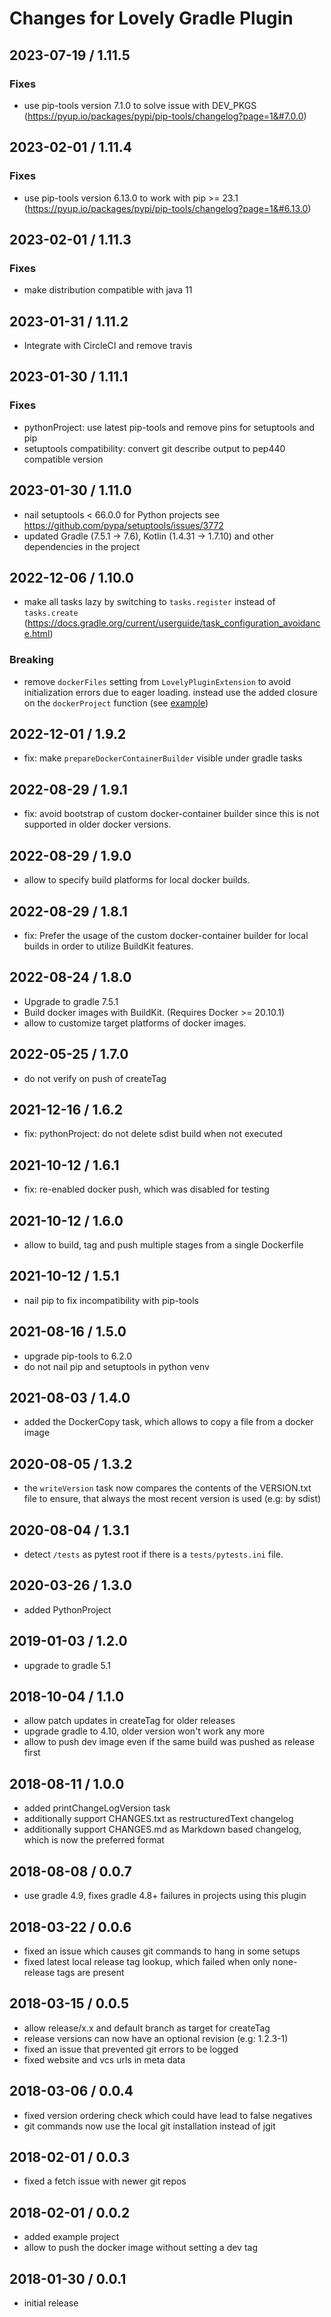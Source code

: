 # Changes for Lovely Gradle Plugin

## 2023-07-19 / 1.11.5

### Fixes

- use pip-tools version 7.1.0 to solve issue with DEV_PKGS
  (https://pyup.io/packages/pypi/pip-tools/changelog?page=1&#7.0.0)

## 2023-02-01 / 1.11.4

### Fixes

- use pip-tools version 6.13.0 to work with pip >= 23.1
  (https://pyup.io/packages/pypi/pip-tools/changelog?page=1&#6.13.0)

## 2023-02-01 / 1.11.3

### Fixes

- make distribution compatible with java 11

## 2023-01-31 / 1.11.2

- Integrate with CircleCI and remove travis

## 2023-01-30 / 1.11.1

### Fixes

- pythonProject: use latest pip-tools and remove pins for setuptools and pip
- setuptools compatibility: convert git describe output to pep440 compatible version

## 2023-01-30 / 1.11.0

- nail setuptools < 66.0.0 for Python projects see https://github.com/pypa/setuptools/issues/3772
- updated Gradle (7.5.1 -> 7.6), Kotlin (1.4.31 -> 1.7.10) and other dependencies in the project

## 2022-12-06 / 1.10.0

- make all tasks lazy by switching to `tasks.register` instead of `tasks.create` (https://docs.gradle.org/current/userguide/task_configuration_avoidance.html)

### Breaking

- remove `dockerFiles` setting from `LovelyPluginExtension` to avoid initialization errors due to eager loading. instead use the added closure on the `dockerProject` function (see [example](https://github.com/lovelysystems/lovely-gradle-plugin/blob/master/example/build.gradle.kts))

## 2022-12-01 / 1.9.2

- fix: make `prepareDockerContainerBuilder` visible under gradle tasks

## 2022-08-29 / 1.9.1

- fix: avoid bootstrap of custom docker-container builder since this is not supported in
  older docker versions.

## 2022-08-29 / 1.9.0

- allow to specify build platforms for local docker builds.

## 2022-08-29 / 1.8.1

- fix: Prefer the usage of the custom docker-container builder for local builds
  in order to utilize BuildKit features.

## 2022-08-24 / 1.8.0

- Upgrade to gradle 7.5.1
- Build docker images with BuildKit. (Requires Docker >= 20.10.1)
- allow to customize target platforms of docker images.

## 2022-05-25 / 1.7.0

- do not verify on push of createTag

## 2021-12-16 / 1.6.2

- fix: pythonProject: do not delete sdist build when not executed

## 2021-10-12 / 1.6.1

- fix: re-enabled docker push, which was disabled for testing

## 2021-10-12 / 1.6.0

- allow to build, tag and push multiple stages from a single Dockerfile

## 2021-10-12 / 1.5.1

- nail pip to fix incompatibility with pip-tools

## 2021-08-16 / 1.5.0

- upgrade pip-tools to 6.2.0
- do not nail pip and setuptools in python venv

## 2021-08-03 / 1.4.0

- added the DockerCopy task, which allows to copy a file from a docker image

## 2020-08-05 / 1.3.2

- the `writeVersion` task now compares the contents of the VERSION.txt
  file to ensure, that always the most recent version is used (e.g: by sdist)

## 2020-08-04 / 1.3.1

- detect `/tests` as pytest root if there is a `tests/pytests.ini` file.

## 2020-03-26 / 1.3.0

- added PythonProject

## 2019-01-03 / 1.2.0

- upgrade to gradle 5.1

## 2018-10-04 / 1.1.0

- allow patch updates in createTag for older releases
- upgrade gradle to 4.10, older version won't work any more
- allow to push dev image even if the same build was pushed as release first

## 2018-08-11 / 1.0.0

- added printChangeLogVersion task
- additionally support CHANGES.txt as restructuredText changelog
- additionally support CHANGES.md as Markdown based changelog, which is now
  the preferred format

## 2018-08-08 / 0.0.7

- use gradle 4.9, fixes gradle 4.8+ failures in projects using this plugin

## 2018-03-22 / 0.0.6

- fixed an issue which causes git commands to hang in some setups
- fixed latest local release tag lookup, which failed when only none-release tags are present

## 2018-03-15 / 0.0.5

- allow release/x.x and default branch as target for createTag
- release versions can now have an optional revision (e.g: 1.2.3-1)
- fixed an issue that prevented git errors to be logged
- fixed website and vcs urls in meta data

## 2018-03-06 / 0.0.4

- fixed version ordering check which could have lead to false negatives
- git commands now use the local git installation instead of jgit

## 2018-02-01 / 0.0.3

- fixed a fetch issue with newer git repos

## 2018-02-01 / 0.0.2

- added example project
- allow to push the docker image without setting a dev tag

## 2018-01-30 / 0.0.1

- initial release
